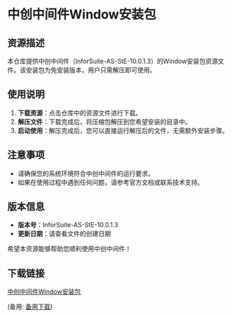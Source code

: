 # 中创中间件Window安装包

## 资源描述

本仓库提供中创中间件（InforSuite-AS-StE-10.0.1.3）的Window安装包资源文件。该安装包为免安装版本，用户只需解压即可使用。

## 使用说明

1. **下载资源**：点击仓库中的资源文件进行下载。
2. **解压文件**：下载完成后，将压缩包解压到您希望安装的目录中。
3. **启动使用**：解压完成后，您可以直接运行解压后的文件，无需额外安装步骤。

## 注意事项

- 请确保您的系统环境符合中创中间件的运行要求。
- 如果在使用过程中遇到任何问题，请参考官方文档或联系技术支持。

## 版本信息

- **版本号**：InforSuite-AS-StE-10.0.1.3
- **更新日期**：请查看文件的创建日期

希望本资源能够帮助您顺利使用中创中间件！

## 下载链接
[中创中间件Window安装包](https://pan.quark.cn/s/a718a4c251aa) 

(备用: [备用下载](https://pan.baidu.com/s/158mX3es_aWxSoigxxXb9mA?pwd=1234))
